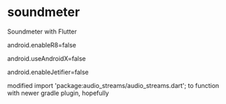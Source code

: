 # soundmeter

Soundmeter with Flutter

android.enableR8=false

android.useAndroidX=false

android.enableJetifier=false


modified import 'package:audio_streams/audio_streams.dart'; to function with newer gradle plugin, hopefully
